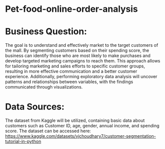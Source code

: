 # Pet-food-online-order-analysis

# Business Question:
The goal is to understand and effectively market to the target customers of the mall. By segmenting customers based on their spending score, the business can identify those who are most likely to make purchases and develop targeted marketing campaigns to reach them. This approach allows for tailoring marketing and sales efforts to specific customer groups, resulting in more effective communication and a better customer experience. Additionally, performing exploratory data analysis will uncover patterns and relationships between variables, with the findings communicated through visualizations. 

# Data Sources:
The dataset from Kaggle will be utilized, containing basic data about customers such as Customer ID, age, gender, annual income, and spending score. The dataset can be accessed here: 
https://www.kaggle.com/datasets/vjchoudhary7/customer-segmentation-tutorial-in-python



